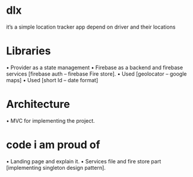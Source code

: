 # dlx
 it’s a simple location tracker app depend on driver and their locations 
# Libraries 
•	Provider as a state management 
•	Firebase as a backend and firebase services [firebase auth – firebase Fire store].
•	Used [geolocator – google maps]
•	Used [short Id – date format]
# Architecture
•	MVC for implementing the project.
# code i am proud of
•	Landing page and explain it. 
•	Services file and fire store part [implementing singleton design pattern].

